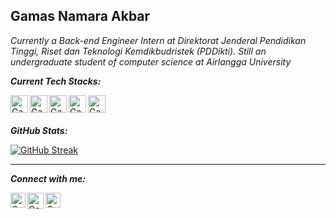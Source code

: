 ## Gamas Namara Akbar
_Currently a Back-end Engineer Intern at Direktorat Jenderal Pendidikan Tinggi, Riset dan Teknologi Kemdikbudristek (PDDikti). Still an undergraduate student of computer science at Airlangga University_

**_Current Tech Stacks:_**

<a href="https://go.dev" target="_blank">
    <img align="left" alt="Gamas Namara Akbar | Medium" height="28px" src="https://www.vectorlogo.zone/logos/golang/golang-official.svg" />
</a>
<a href="https://go.dev" target="_blank">
    <img align="left" alt="Gamas Namara Akbar | Medium" height="28px" src="https://www.vectorlogo.zone/logos/nodejs/nodejs-ar21.svg" />
</a>
<a href="https://go.dev" target="_blank">
    <img align="left" alt="Gamas Namara Akbar | Medium" height="28px" src="https://www.vectorlogo.zone/logos/elastic/elastic-ar21.svg" />
</a>
<a href="https://go.dev" target="_blank">
    <img align="left" alt="Gamas Namara Akbar | Medium" height="28px" src="https://www.vectorlogo.zone/logos/java/java-icon.svg" />
</a>
<a href="https://go.dev" target="_blank">
    <img align="left" alt="Gamas Namara Akbar | Medium" height="28px" src="https://www.vectorlogo.zone/logos/python/python-icon.svg" />
</a>
<br>
<br>

**_GitHub Stats:_**

[![GitHub Streak](https://streak-stats.demolab.com/?user=gamassss)](https://git.io/streak-stats)

---

**_Connect with me:_**

<a href="https://www.linkedin.com/in/gamas-namara-akbar/" target="_blank">
   <img align="left" alt="Gamas Namara Akbar | Linkedin" width="24px" src="https://www.vectorlogo.zone/logos/linkedin/linkedin-icon.svg" />
</a>
<a href="mailto:gamassakbar@gmail.com" target="_blank">
    <img align="left" alt="Gamas Namara Akbar | Gmail" width="26px" src="https://www.vectorlogo.zone/logos/gmail/gmail-icon.svg" />
</a>
<a href="https://medium.com/@gamassakbar" target="_blank">
    <img align="left" alt="Gamas Namara Akbar | Medium" width="24px" src="https://www.vectorlogo.zone/logos/medium/medium-tile.svg" />
</a>
